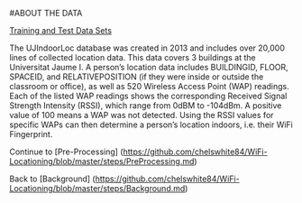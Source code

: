 #ABOUT THE DATA 

[Training and Test Data Sets](http://archive.ics.uci.edu/ml/datasets/UJIIndoorLoc) 

The UJIndoorLoc database was created in 2013 and includes over 20,000 lines of collected location data. This data covers 3 buildings at the Universitat Jaume I. A person’s location data includes BUILDINGID, FLOOR, SPACEID, and RELATIVEPOSITION (if they were inside or outside the classroom or office), as well as 520 Wireless Access Point (WAP) readings. Each of the listed WAP readings shows the corresponding Received Signal Strength Intensity (RSSI), which range from 0dBM to -104dBm. A positive value of 100 means a WAP was not detected. Using the RSSI values for specific WAPs can then determine a person’s location indoors, i.e. their WiFi Fingerprint. 

Continue to [Pre-Processing] (https://github.com/chelswhite84/WiFi-Locationing/blob/master/steps/PreProcessing.md)

Back to [Background] (https://github.com/chelswhite84/WiFi-Locationing/blob/master/steps/Background.md) 
